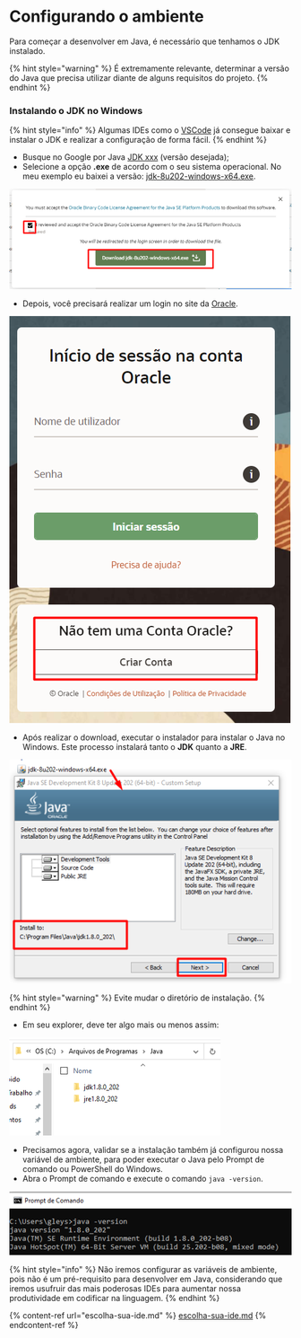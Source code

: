 # Configurando o ambiente

Para começar a desenvolver em Java, é necessário que tenhamos o JDK instalado.

{% hint style="warning" %}
É extremamente relevante, determinar a versão do Java que precisa utilizar diante de alguns requisitos do projeto.
{% endhint %}

### Instalando o JDK no Windows

{% hint style="info" %}
Algumas IDEs como o [VSCode](https://code.visualstudio.com/docs/java/java-tutorial) já consegue baixar e instalar o JDK e realizar a configuração de forma fácil.
{% endhint %}

* Busque no Google por Java [JDK xxx](https://www.oracle.com/br/java/technologies/javase/javase8-archive-downloads.html) (versão desejada);
* Selecione a opção **.exe** de acordo com o seu sistema operacional.                                             No meu exemplo eu baixei a versão: [jdk-8u202-windows-x64.exe](https://www.oracle.com/br/java/technologies/javase/javase8-archive-downloads.html#license-lightbox).

![](<../.gitbook/assets/image (5) (1) (1).png>)

* Depois, você precisará realizar um login no site da [Oracle](https://login.oracle.com/mysso/signon.jsp).

![](<../.gitbook/assets/image (9) (1) (1) (1) (1) (1).png>)

* Após realizar o download, executar o instalador para instalar o Java no Windows. Este processo instalará tanto o **JDK** quanto a **JRE**.

![](<../.gitbook/assets/image (12) (1) (1).png>)

{% hint style="warning" %}
Evite mudar o diretório de instalação.
{% endhint %}

* Em seu explorer, deve ter algo mais ou menos assim:

![](<../.gitbook/assets/image (1) (1) (1).png>)

* Precisamos agora, validar se a instalação também já configurou nossa variável de ambiente, para poder executar o Java pelo Prompt de comando ou PowerShell do Windows.
* Abra o Prompt de comando e execute o comando `java -version`.

![](../.gitbook/assets/image.png)

{% hint style="info" %}
Não iremos configurar as variáveis de ambiente, pois não é um pré-requisito para desenvolver em Java, considerando que iremos usufruir das mais poderosas IDEs para aumentar nossa produtividade em codificar na linguagem.
{% endhint %}

{% content-ref url="escolha-sua-ide.md" %}
[escolha-sua-ide.md](escolha-sua-ide.md)
{% endcontent-ref %}
